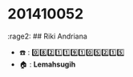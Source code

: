 # 201410052
:rage2: ## Riki Andriana
+ :phone: : :zero::eight::two::one::one::nine::one::zero::five::two::one::five:
+ :house: : **Lemahsugih**
